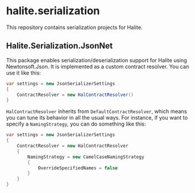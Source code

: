 # halite.serialization

This repository contains serialization projects for Halite.

## Halite.Serialization.JsonNet

This package enables serialization/deserialization support for Halite using Newtonsoft.Json. It is implemented as a custom contract resolver. You can use it like this:

```java
var settings = new JsonSerializerSettings 
{
    ContractResolver = new HalContractResolver()
}
```

`HalContractResolver` inherits from `DefaultContractResolver`, which means you can tune its behavior in all the usual ways. For instance, if you want to specify a `NamingStrategy`, you can do something like this:

```java
var settings = new JsonSerializerSettings 
{
    ContractResolver = new HalContractResolver 
    {
        NamingStrategy = new CamelCaseNamingStrategy
        {
            OverrideSpecifiedNames = false
        }
    }
}
```